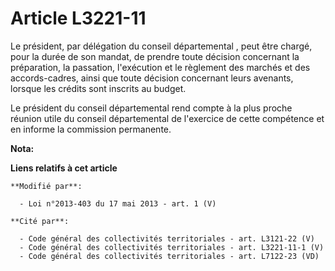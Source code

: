 # Article L3221-11

Le président, par délégation du conseil départemental , peut être chargé, pour la durée de son mandat, de prendre toute
décision concernant la préparation, la passation, l'exécution et le règlement des marchés et des accords-cadres, ainsi que
toute décision concernant leurs avenants, lorsque les crédits sont inscrits au budget. 

Le président du conseil départemental  rend compte à la plus proche réunion utile du conseil départemental  de l'exercice de
cette compétence et en informe la commission permanente.

**Nota:**



**Liens relatifs à cet article**

	**Modifié par**:

	  - Loi n°2013-403 du 17 mai 2013 - art. 1 (V)

	**Cité par**:

	  - Code général des collectivités territoriales - art. L3121-22 (V)
	  - Code général des collectivités territoriales - art. L3221-11-1 (V)
	  - Code général des collectivités territoriales - art. L7122-23 (VD)
